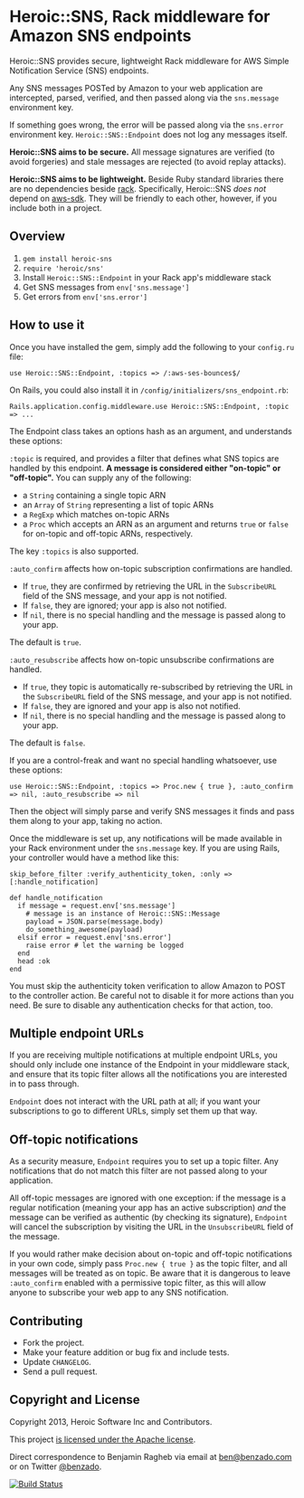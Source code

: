 # Heroic::SNS, Rack middleware for Amazon SNS endpoints

Heroic::SNS provides secure, lightweight Rack middleware for AWS Simple
Notification Service (SNS) endpoints.

Any SNS messages POSTed by Amazon to your web application are intercepted,
parsed, verified, and then passed along via the `sns.message` environment key.

If something goes wrong, the error will be passed along via the `sns.error`
environment key. `Heroic::SNS::Endpoint` does not log any messages itself.

**Heroic::SNS aims to be secure.** All message signatures are verified (to avoid
forgeries) and stale messages are rejected (to avoid replay attacks).

**Heroic::SNS aims to be lightweight.** Beside Ruby standard libraries there are
no dependencies beside [rack][]. Specifically, Heroic::SNS *does not* depend on [aws-sdk][]. They will be friendly to each other, however, if you include both
in a project.

[aws-sdk]: https://github.com/aws/aws-sdk-ruby
[rack]: http://rack.github.io/

## Overview

1. `gem install heroic-sns`
2. `require 'heroic/sns'`
3. Install `Heroic::SNS::Endpoint` in your Rack app's middleware stack
4. Get SNS messages from `env['sns.message']`
5. Get errors from `env['sns.error']`

## How to use it

Once you have installed the gem, simply add the following to your `config.ru`
file:

    use Heroic::SNS::Endpoint, :topics => /:aws-ses-bounces$/

On Rails, you could also install it in `/config/initializers/sns_endpoint.rb`:

    Rails.application.config.middleware.use Heroic::SNS::Endpoint, :topic => ...

The Endpoint class takes an options hash as an argument, and understands these
options:

`:topic` is required, and provides a filter that defines what SNS topics are
handled by this endpoint. **A message is considered either "on-topic" or
"off-topic".** You can supply any of the following:

- a `String` containing a single topic ARN
- an `Array` of `String` representing a list of topic ARNs
- a `RegExp` which matches on-topic ARNs
- a `Proc` which accepts an ARN as an argument and returns `true` or `false` for
  on-topic and off-topic ARNs, respectively.

The key `:topics` is also supported.

`:auto_confirm` affects how on-topic subscription confirmations are handled.

- If `true`, they are confirmed by retrieving the URL in the `SubscribeURL`
  field of the SNS message, and your app is not notified.
- If `false`, they are ignored; your app is also not notified.
- If `nil`, there is no special handling and the message is passed along to your
  app.
  
The default is `true`.

`:auto_resubscribe` affects how on-topic unsubscribe confirmations are handled.

- If `true`, they topic is automatically re-subscribed by retrieving the URL in
  the `SubscribeURL` field of the SNS message, and your app is not notified.
- If `false`, they are ignored and your app is also not notified.
- If `nil`, there is no special handling and the message is passed along to your
  app.

The default is `false`.

If you are a control-freak and want no special handling whatsoever, use these
options:

    use Heroic::SNS::Endpoint, :topics => Proc.new { true }, :auto_confirm => nil, :auto_resubscribe => nil

Then the object will simply parse and verify SNS messages it finds and pass them
along to your app, taking no action.

Once the middleware is set up, any notifications will be made available in your
Rack environment under the `sns.message` key. If you are using Rails, your
controller would have a method like this:

    skip_before_filter :verify_authenticity_token, :only => [:handle_notification]

    def handle_notification
      if message = request.env['sns.message']
        # message is an instance of Heroic::SNS::Message
        payload = JSON.parse(message.body)
        do_something_awesome(payload)
      elsif error = request.env['sns.error']
        raise error # let the warning be logged
      end
      head :ok
    end

You must skip the authenticity token verification to allow Amazon to POST to the
controller action. Be careful not to disable it for more actions than you need.
Be sure to disable any authentication checks for that action, too.

## Multiple endpoint URLs

If you are receiving multiple notifications at multiple endpoint URLs, you
should only include one instance of the Endpoint in your middleware stack, and
ensure that its topic filter allows all the notifications you are interested in
to pass through.

`Endpoint` does not interact with the URL path at all; if you want your
subscriptions to go to different URLs, simply set them up that way.

## Off-topic notifications

As a security measure, `Endpoint` requires you to set up a topic filter. Any
notifications that do not match this filter are not passed along to your
application.

All off-topic messages are ignored with one exception: if the message is a
regular notification (meaning your app has an active subscription) *and* the
message can be verified as authentic (by checking its signature), `Endpoint`
will cancel the subscription by visiting the URL in the `UnsubscribeURL` field
of the message.

If you would rather make decision about on-topic and off-topic notifications in
your own code, simply pass `Proc.new { true }` as the topic filter, and all
messages will be treated as on topic. Be aware that it is dangerous to leave
`:auto_confirm` enabled with a permissive topic filter, as this will allow
anyone to subscribe your web app to any SNS notification.

## Contributing

* Fork the project.
* Make your feature addition or bug fix and include tests.
* Update `CHANGELOG`.
* Send a pull request.

## Copyright and License

Copyright 2013, Heroic Software Inc and Contributors.

This project [is licensed under the Apache license](LICENSE).

Direct correspondence to Benjamin Ragheb via email at <ben@benzado.com>
or on Twitter [@benzado](https://twitter.com/benzado).

[![Build Status](https://travis-ci.org/benzado/heroic-sns.png?branch=master)](https://travis-ci.org/benzado/heroic-sns)
